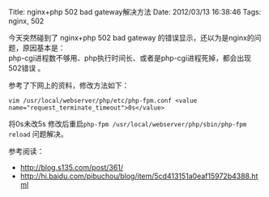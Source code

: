Title: nginx+php 502 bad gateway解决方法
Date: 2012/03/13 16:38:46
Tags: nginx, 502



今天突然碰到了 nginx+php 502 bad gateway 的错误显示，还以为是nginx的问题，原因基本是：  
php-cgi进程数不够用、php执行时间长、或者是php-cgi进程死掉，都会出现502错误 。  

参考了下网上的资料，修改方法如下： 

	vim /usr/local/webserver/php/etc/php-fpm.conf <value name="request_terminate_timeout">0s</value> 
	
将0s未改5s 修改后重启`php-fpm /usr/local/webserver/php/sbin/php-fpm reload` 问题解决。  

参考阅读： 

   * <http://blog.s135.com/post/361/>     
   * <http://hi.baidu.com/pibuchou/blog/item/5cd413151a0eaf15972b4388.html>